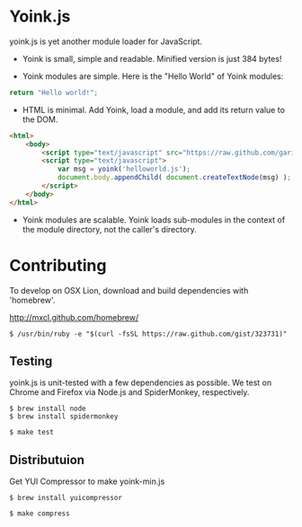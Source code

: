 
Yoink.js
========

yoink.js is yet another module loader for JavaScript.

* Yoink is small, simple and readable.  Minified version is just 384 bytes!

* Yoink modules are simple.  Here is the "Hello World" of Yoink modules:

~~~javascript
return "Hello world!";
~~~

* HTML is minimal.  Add Yoink, load a module, and add its return value to the DOM.

~~~html
<html>
    <body>
        <script type="text/javascript" src="https://raw.github.com/garious/yoink/master/yoink-min.js"></script>
        <script type="text/javascript">
            var msg = yoink('helloworld.js');
            document.body.appendChild( document.createTextNode(msg) );
        </script>
    </body>
</html>
~~~

* Yoink modules are scalable.  Yoink loads sub-modules in the context of the
  module directory, not the caller's directory.



Contributing
============

To develop on OSX Lion, download and build dependencies with 'homebrew'.

http://mxcl.github.com/homebrew/

    $ /usr/bin/ruby -e "$(curl -fsSL https://raw.github.com/gist/323731)"


Testing
-------

yoink.js is unit-tested with a few dependencies as possible.  We test on
Chrome and Firefox via Node.js and SpiderMonkey, respectively.

    $ brew install node
    $ brew install spidermonkey

    $ make test


Distributuion
-------------

Get YUI Compressor to make yoink-min.js

    $ brew install yuicompressor

    $ make compress

